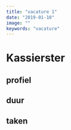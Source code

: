 ```yaml
---
title: "vacature 1"
date: "2019-01-10"
image: ""
keywords: "vacature"
---
```


# Kassierster

## profiel

## duur

## taken
